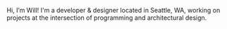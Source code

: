 Hi, I’m Will! I'm a developer & designer located in Seattle, WA, working on projects at the intersection of programming and architectural design.  


<!---
wmfranklin20/wmfranklin20 is a ✨ special ✨ repository because its `README.md` (this file) appears on your GitHub profile.
You can click the Preview link to take a look at your changes.
--->
